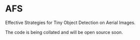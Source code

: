 # AFS
Effective Strategies for Tiny Object Detection on Aerial Images.

The code is being collated and will be open source soon.
